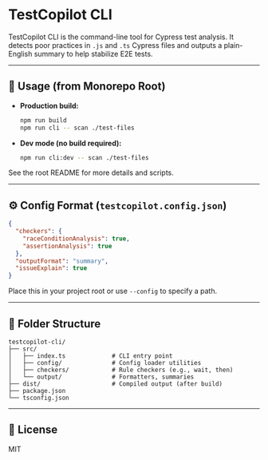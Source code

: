 
# TestCopilot CLI

TestCopilot CLI is the command-line tool for Cypress test analysis. It detects poor practices in `.js` and `.ts` Cypress files and outputs a plain-English summary to help stabilize E2E tests.

---

## 🚀 Usage (from Monorepo Root)

- **Production build:**
  ```sh
  npm run build
  npm run cli -- scan ./test-files
  ```
- **Dev mode (no build required):**
  ```sh
  npm run cli:dev -- scan ./test-files
  ```

See the root README for more details and scripts.

---

## ⚙️ Config Format (`testcopilot.config.json`)

```json
{
  "checkers": {
    "raceConditionAnalysis": true,
    "assertionAnalysis": true
  },
  "outputFormat": "summary",
  "issueExplain": true
}
```

Place this in your project root or use `--config` to specify a path.

---

## 📁 Folder Structure

```
testcopilot-cli/
├── src/
│   ├── index.ts             # CLI entry point
│   ├── config/              # Config loader utilities
│   ├── checkers/            # Rule checkers (e.g., wait, then)
│   └── output/              # Formatters, summaries
├── dist/                    # Compiled output (after build)
├── package.json
└── tsconfig.json
```

---

## 📄 License

MIT
